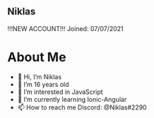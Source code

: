 ## Niklas
!!!NEW ACCOUNT!!!
Joined: 07/07/2021

# About Me

- 👋 Hi, I’m Niklas
- 💞️ I’m 16 years old
- 👀 I’m interested in JavaScript
- 🌱 I’m currently learning Ionic-Angular
- 📫 How to reach me Discord: @Niklas#2290

<!---
niklasbaranski/niklasbaranski is a ✨ special ✨ repository because its `README.md` (this file) appears on your GitHub profile.
You can click the Preview link to take a look at your changes.
--->
